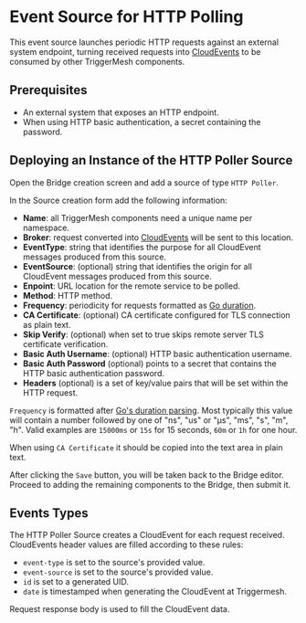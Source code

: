 # Event Source for HTTP Polling

This event source launches periodic HTTP requests against an external system endpoint, turning received requests into [CloudEvents][ce] to be consumed by other TriggerMesh components.

## Prerequisites

- An external system that exposes an HTTP endpoint.
- When using HTTP basic authentication, a secret containing the password.

## Deploying an Instance of the HTTP Poller Source

Open the Bridge creation screen and add a source of type `HTTP Poller`.

In the Source creation form add the following information:

- **Name**: all TriggerMesh components need a unique name per namespace.
- **Broker**: request converted into [CloudEvents][ce] will be sent to this location.
- **EventType**: string that identifies the purpose for all CloudEvent messages produced from this source.
- **EventSource**: (optional) string that identifies the origin for all CloudEvent messages produced from this source.
- **Enpoint**: URL location for the remote service to be polled.
- **Method**: HTTP method.
- **Frequency**: periodicity for requests formatted as [Go duration][go-duration].
- **CA Certificate**: (optional) CA certificate configured for TLS connection as plain text.
- **Skip Verify**: (optional) when set to true skips remote server TLS certificate verification.
- **Basic Auth Username**: (optional) HTTP basic authentication username.
- **Basic Auth Password** (optional) points to a secret that contains the HTTP basic authentication password.
- **Headers** (optional) is a set of key/value pairs that will be set within the HTTP request.

`Frequency` is formatted after [Go's duration parsing][go-duration]. Most typically this value will contain a number followed by one of "ns", "us" or "µs", "ms", "s", "m", "h". Valid examples are `15000ms` or `15s` for 15 seconds, `60m` or `1h` for one hour.

When using `CA Certificate` it should be copied into the text area in plain text.

After clicking the `Save` button, you will be taken back to the Bridge editor. Proceed to adding the remaining components to the Bridge, then submit it.

## Events Types

The HTTP Poller Source creates a CloudEvent for each request received. CloudEvents header values are filled according to these rules:

- `event-type` is set to the source's provided value.
- `event-source` is set to the source's provided value.
- `id` is set to a generated UID.
- `date` is timestamped when generating the CloudEvent at Triggermesh.

Request response body is used to fill the CloudEvent data.

[ce]: https://cloudevents.io
[go-duration]: https://golang.org/pkg/time/#ParseDuration
